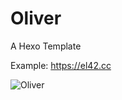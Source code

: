 # Oliver
A Hexo Template

Example: https://el42.cc

![Oliver](https://s2.loli.net/2023/05/18/Pu95OC6fGh2yUvr.png)